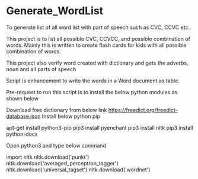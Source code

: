 # Generate_WordList
To generate list of all word list with part of speech such as CVC, CCVC etc..

This project is to list all possible CVC, CCVCC, and possible combination of words. Mainly this is written to create flash cards for kids with all possible combination of words.

This project also verify word created with dictionary and gets the adverbs, noun and all parts of speech

Script is enhancement to write the words in a Word document as table.

Pre-request to run this script is to install the below python modules as shown below

Download free dictionary from below link https://freedict.org/freedict-database.json
Install below python pip

apt-get install python3-pip pip3 install pyenchant pip3 install nltk pip3 install python-docx

Open python3 and type below command

import nltk nltk.download('punkt') nltk.download('averaged_perceptron_tagger') nltk.download('universal_tagset') nltk.download('wordnet')
